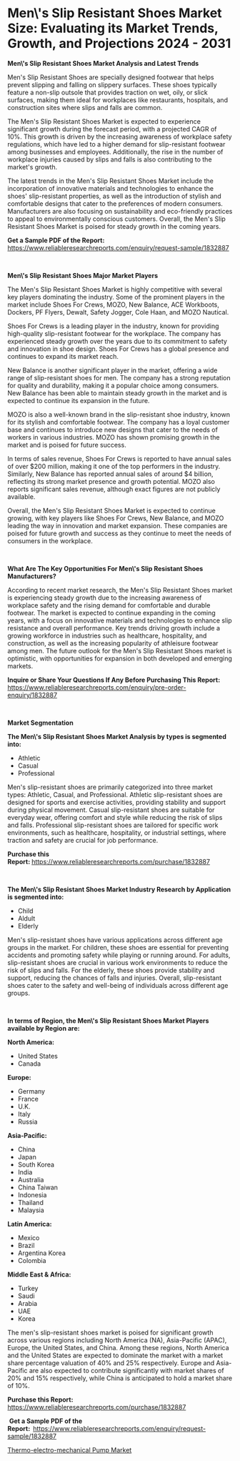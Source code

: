 <p><h1>Men\'s Slip Resistant Shoes Market Size: Evaluating its Market Trends, Growth, and Projections 2024 - 2031</h1></p><p><strong>Men\'s Slip Resistant Shoes Market Analysis and Latest Trends</strong></p>
<p><p>Men's Slip Resistant Shoes are specially designed footwear that helps prevent slipping and falling on slippery surfaces. These shoes typically feature a non-slip outsole that provides traction on wet, oily, or slick surfaces, making them ideal for workplaces like restaurants, hospitals, and construction sites where slips and falls are common.</p><p>The Men's Slip Resistant Shoes Market is expected to experience significant growth during the forecast period, with a projected CAGR of 10%. This growth is driven by the increasing awareness of workplace safety regulations, which have led to a higher demand for slip-resistant footwear among businesses and employees. Additionally, the rise in the number of workplace injuries caused by slips and falls is also contributing to the market's growth.</p><p>The latest trends in the Men's Slip Resistant Shoes Market include the incorporation of innovative materials and technologies to enhance the shoes' slip-resistant properties, as well as the introduction of stylish and comfortable designs that cater to the preferences of modern consumers. Manufacturers are also focusing on sustainability and eco-friendly practices to appeal to environmentally conscious customers. Overall, the Men's Slip Resistant Shoes Market is poised for steady growth in the coming years.</p></p>
<p><strong>Get a Sample PDF of the Report:&nbsp;</strong> <a href="https://www.reliableresearchreports.com/enquiry/request-sample/1832887">https://www.reliableresearchreports.com/enquiry/request-sample/1832887</a></p>
<p>&nbsp;</p>
<p><strong>Men\'s Slip Resistant Shoes Major Market Players</strong></p>
<p><p>The Men's Slip Resistant Shoes Market is highly competitive with several key players dominating the industry. Some of the prominent players in the market include Shoes For Crews, MOZO, New Balance, ACE Workboots, Dockers, PF Flyers, Dewalt, Safety Jogger, Cole Haan, and MOZO Nautical.</p><p>Shoes For Crews is a leading player in the industry, known for providing high-quality slip-resistant footwear for the workplace. The company has experienced steady growth over the years due to its commitment to safety and innovation in shoe design. Shoes For Crews has a global presence and continues to expand its market reach.</p><p>New Balance is another significant player in the market, offering a wide range of slip-resistant shoes for men. The company has a strong reputation for quality and durability, making it a popular choice among consumers. New Balance has been able to maintain steady growth in the market and is expected to continue its expansion in the future.</p><p>MOZO is also a well-known brand in the slip-resistant shoe industry, known for its stylish and comfortable footwear. The company has a loyal customer base and continues to introduce new designs that cater to the needs of workers in various industries. MOZO has shown promising growth in the market and is poised for future success.</p><p>In terms of sales revenue, Shoes For Crews is reported to have annual sales of over $200 million, making it one of the top performers in the industry. Similarly, New Balance has reported annual sales of around $4 billion, reflecting its strong market presence and growth potential. MOZO also reports significant sales revenue, although exact figures are not publicly available.</p><p>Overall, the Men's Slip Resistant Shoes Market is expected to continue growing, with key players like Shoes For Crews, New Balance, and MOZO leading the way in innovation and market expansion. These companies are poised for future growth and success as they continue to meet the needs of consumers in the workplace.</p></p>
<p>&nbsp;</p>
<p><strong>What Are The Key Opportunities For Men\'s Slip Resistant Shoes Manufacturers?</strong></p>
<p><p>According to recent market research, the Men's Slip Resistant Shoes market is experiencing steady growth due to the increasing awareness of workplace safety and the rising demand for comfortable and durable footwear. The market is expected to continue expanding in the coming years, with a focus on innovative materials and technologies to enhance slip resistance and overall performance. Key trends driving growth include a growing workforce in industries such as healthcare, hospitality, and construction, as well as the increasing popularity of athleisure footwear among men. The future outlook for the Men's Slip Resistant Shoes market is optimistic, with opportunities for expansion in both developed and emerging markets.</p></p>
<p><strong>Inquire or Share Your Questions If Any Before Purchasing This Report:</strong> <a href="https://www.reliableresearchreports.com/enquiry/pre-order-enquiry/1832887">https://www.reliableresearchreports.com/enquiry/pre-order-enquiry/1832887</a></p>
<p>&nbsp;</p>
<p><strong>Market Segmentation</strong></p>
<p><strong>The Men\'s Slip Resistant Shoes Market Analysis by types is segmented into:</strong></p>
<p><ul><li>Athletic</li><li>Casual</li><li>Professional</li></ul></p>
<p><p>Men's slip-resistant shoes are primarily categorized into three market types: Athletic, Casual, and Professional. Athletic slip-resistant shoes are designed for sports and exercise activities, providing stability and support during physical movement. Casual slip-resistant shoes are suitable for everyday wear, offering comfort and style while reducing the risk of slips and falls. Professional slip-resistant shoes are tailored for specific work environments, such as healthcare, hospitality, or industrial settings, where traction and safety are crucial for job performance.</p></p>
<p><strong>Purchase this Report:&nbsp;</strong><a href="https://www.reliableresearchreports.com/purchase/1832887">https://www.reliableresearchreports.com/purchase/1832887</a></p>
<p>&nbsp;</p>
<p><strong>The Men\'s Slip Resistant Shoes Market Industry Research by Application is segmented into:</strong></p>
<p><ul><li>Child</li><li>Aldult</li><li>Elderly</li></ul></p>
<p><p>Men's slip-resistant shoes have various applications across different age groups in the market. For children, these shoes are essential for preventing accidents and promoting safety while playing or running around. For adults, slip-resistant shoes are crucial in various work environments to reduce the risk of slips and falls. For the elderly, these shoes provide stability and support, reducing the chances of falls and injuries. Overall, slip-resistant shoes cater to the safety and well-being of individuals across different age groups.</p></p>
<p>&nbsp;</p>
<p><strong>In terms of Region, the Men\'s Slip Resistant Shoes Market Players available by Region are:</strong></p>
<p>
    <p> <strong> North America: </strong>
        <ul>
            <li>United States</li>
            <li>Canada</li>
        </ul>
        </p> 
    <p> <strong> Europe: </strong>
        <ul>
            <li>Germany</li>
            <li>France</li>
            <li>U.K.</li>
            <li>Italy</li>
            <li>Russia</li>
        </ul>
        </p> 
    <p> <strong> Asia-Pacific: </strong>
        <ul>
            <li>China</li>
            <li>Japan</li>
            <li>South Korea</li>
            <li>India</li>
            <li>Australia</li>
            <li>China Taiwan</li>
            <li>Indonesia</li>
            <li>Thailand</li>
            <li>Malaysia</li>
        </ul>
        </p> 
    <p> <strong> Latin America: </strong>
        <ul>
            <li>Mexico</li>
            <li>Brazil</li>
            <li>Argentina Korea</li>
            <li>Colombia</li>
        </ul>
        </p> 
    <p> <strong> Middle East & Africa: </strong>
        <ul>
            <li>Turkey</li>
            <li>Saudi</li>
            <li>Arabia</li>
            <li>UAE</li>
            <li>Korea</li>
        </ul>
    </p>
    </p>
<p><p>The men's slip-resistant shoes market is poised for significant growth across various regions including North America (NA), Asia-Pacific (APAC), Europe, the United States, and China. Among these regions, North America and the United States are expected to dominate the market with a market share percentage valuation of 40% and 25% respectively. Europe and Asia-Pacific are also expected to contribute significantly with market shares of 20% and 15% respectively, while China is anticipated to hold a market share of 10%.</p></p>
<p><strong>Purchase this Report: </strong><a href="https://www.reliableresearchreports.com/purchase/1832887">https://www.reliableresearchreports.com/purchase/1832887</a></p>
<p>&nbsp;<strong>Get a Sample PDF of the Report:&nbsp;&nbsp;</strong><a href="https://www.reliableresearchreports.com/enquiry/request-sample/1832887">https://www.reliableresearchreports.com/enquiry/request-sample/1832887</a></p>
<p><strong></strong></p>
<p><p><a href="https://github.com/julyju69/Market-Research-Report-List-2/blob/main/thermo-electro-mechanical-pump-market.md">Thermo-electro-mechanical Pump Market</a></p></p>
